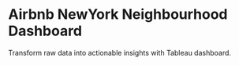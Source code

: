 # Airbnb NewYork Neighbourhood Dashboard

Transform raw data into actionable insights with Tableau dashboard.
